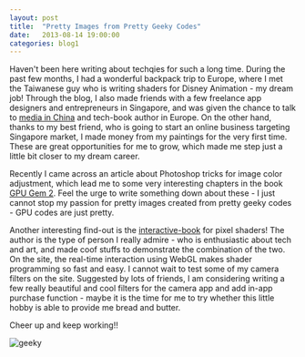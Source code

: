 ```yaml
---
layout: post
title:  "Pretty Images from Pretty Geeky Codes"
date:   2013-08-14 19:00:00
categories: blog1
---
```


Haven't been here writing about techqies for such a long time. During the past few months, I had a wonderful backpack trip to Europe, where I met the Taiwanese guy who is writing shaders for Disney Animation - my dream job! Through the blog, I also made friends with a few freelance app designers and entrepreneurs in Singapore, and was given the chance to talk to [media in China](http://www.geekpark.net/read/view/185730) and tech-book author in Europe. On the other hand, thanks to my best friend, who is going to start an online business targeting Singapore market, I made money from my paintings for the very first time. These are great opportunities for me to grow, which made me step just a little bit closer to my dream career.

Recently I came across an article about Photoshop tricks for image color adjustment, which lead me to some very interesting chapters in the book [GPU Gem 2](http://http.developer.nvidia.com/GPUGems2/gpugems2_part01.html). Feel the urge to write something down about these - I just cannot stop my passion for pretty images created from pretty geeky codes - GPU codes are just pretty.

Another interesting find-out is the [interactive-book](http://pixelshaders.com/) for pixel shaders! The author is the type of person I really admire - who is enthusiastic about tech and art, and made coof stuffs to demonstrate the combination of the two. On the site, the real-time interaction using WebGL makes shader programming so fast and easy. I cannot wait to test some of my camera filters on the site. Suggested by lots of friends, I am considering writing a few really beautiful and cool filters for the camera app and add in-app purchase function - maybe it is the time for me to try whether this little hobby is able to provide me bread and butter.

Cheer up and keep working!!

![geeky](https://c2.staticflickr.com/8/7685/16907289489_3b927221d6_b.jpg)

